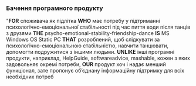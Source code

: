 ### Бачення програмного продукту

"**FOR** споживача як підлітка **WHO** має потребу у підтриманні психологічно-емоціональної стабільності під час пиття води після танців з друзями **THE** psycho-emotional-stability-friendship-dance **IS** MS Windows OS Static PC **THAT** розроблений, щоб слідкувати за психологічно-емоціональною стабільністю, навчити танцювати, допомогти подружитися з іншими людьми. **UNLIKE** інші програмні продукти, наприклад, HelpGuide, softwareadvice, mashable, кожен з яких задовольняє окремі потреби, **OUR** продукт хоч і надає менший функціонал, зате пропонує об’єднану інформаційну підтримку для всіх необхідних потреб
